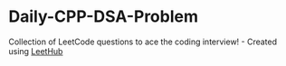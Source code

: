 # Daily-CPP-DSA-Problem
Collection of LeetCode questions to ace the coding interview! - Created using [LeetHub](https://github.com/QasimWani/LeetHub)
